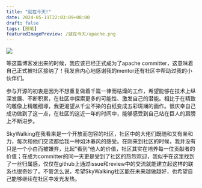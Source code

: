 ```yaml
---
title: "就在今天!"
date: 2024-05-11T22:03:09+08:00
draft: false
tags: [随笔]
featuredImagePreview: /就在今天/apache.png
---
```


<img src="/就在今天/welcome.png"/>

等这篇博客发出来的时候，我应该已经正式成为了apache committer，这意味着自己正式被社区接纳了！我发自内心地感谢我的mentor还有社区中帮助过我的小伙伴们。

参与开源的初衷是因为不想重复做着千篇一律而枯燥的工作，希望能够在技术上纵深发展、不断积累，在社区中探索更多的可能性、激发自己的潜能。相比于在精致的雕像上精雕细琢，我更渴望从千尘不染的白纸变成五彩斑斓的画作。很庆幸自己成功做到了这一点，在社区的这近一年的时间中，能够感受到自己站在巨人的肩膀上不断进步。

SkyWalking在我看来是一个开放而包容的社区，社区中的大佬们既随和又有亲和力，每次和他们交流都给我一种如沐春风的感受。在刚来到社区的时候，我并没有只是一个小白而被嫌弃，比起“看到”他人的价值，社区其实在培养每一位贡献者的价值；在成为committer的同一天更是受到了社区的热烈欢迎，我似乎在这里找到了一丝归属感，仅仅在github上通过issue和review中的交流就能建立起这样的联系也很奇妙了。不管怎么说，希望SkyWalking社区能在未来越做越好，也希望自己能够继续在社区中发光发热。
